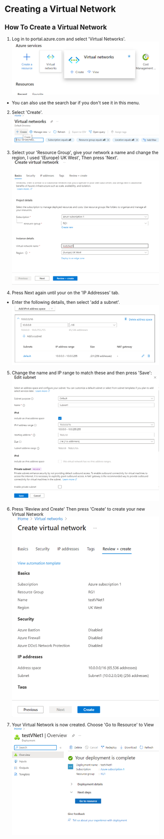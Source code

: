 # Creating a Virtual Network

## How To Create a Virtual Network

1. Log in to portal.azure.com and select 'Virtual Networks'.
   ![VN Image](<../Screenshots/Screenshot 2023-12-23 102335.png>)
- You can also use the search bar if you don't see it in this menu.

2. Select 'Create'.
   ![Create](<../Screenshots/Screenshot 2023-12-23 103956.png>)

3. Select your 'Resource Group', give your network a name and change the region, I used '(Europe) UK West', Then press 'Next'.
   ![Creating VNet](<../Screenshots/Screenshot 2023-12-23 105034.png>)
   
4. Press Next again until your on the 'IP Addresses' tab.
- Enter the following details, then select 'add a subnet'.
  ![CiDR Block](<../Screenshots/Screenshot 2023-12-23 105607.png>)  
 
5. Change the name and IP range to match these and then press 'Save':
   ![Subnet Defaults](<../Screenshots/Screenshot 2023-12-23 105850.png>)
   
6. Press 'Review and Create' Then press 'Create' to create your new Virtual Network
   ![VNet Create](<../Screenshots/Screenshot 2023-12-23 110341.png>)

7. Your Virtual Network is now created. Choose 'Go to Resource' to View
   ![Created](<../Screenshots/Screenshot 2023-12-23 110939.png>)